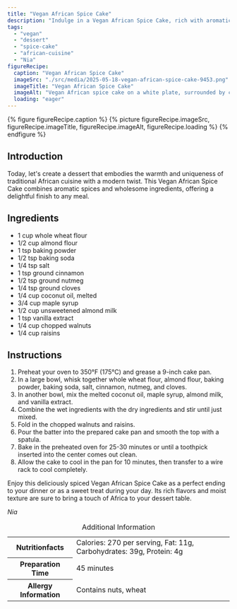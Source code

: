 ```yaml
---
title: "Vegan African Spice Cake"
description: "Indulge in a Vegan African Spice Cake, rich with aromatic spices and wholesome ingredients, perfect for a unique dessert experience."
tags:
  - "vegan"
  - "dessert"
  - "spice-cake"
  - "african-cuisine"
  - "Nia"
figureRecipe: 
  caption: "Vegan African Spice Cake"
  imageSrc: "./src/media/2025-05-18-vegan-african-spice-cake-9453.png"
  imageTitle: "Vegan African Spice Cake"
  imageAlt: "Vegan African spice cake on a white plate, surrounded by cinnamon sticks and nutmegs, on a minimalist table."
  loading: "eager"
---
```


{% figure figureRecipe.caption %}
{% picture figureRecipe.imageSrc, figureRecipe.imageTitle, figureRecipe.imageAlt, figureRecipe.loading %}
{% endfigure %}

## Introduction

Today, let's create a dessert that embodies the warmth and uniqueness of traditional African cuisine with a modern twist. This Vegan African Spice Cake combines aromatic spices and wholesome ingredients, offering a delightful finish to any meal.

## Ingredients

- 1 cup whole wheat flour
- 1/2 cup almond flour
- 1 tsp baking powder
- 1/2 tsp baking soda
- 1/4 tsp salt
- 1 tsp ground cinnamon
- 1/2 tsp ground nutmeg
- 1/4 tsp ground cloves
- 1/4 cup coconut oil, melted
- 3/4 cup maple syrup
- 1/2 cup unsweetened almond milk
- 1 tsp vanilla extract
- 1/4 cup chopped walnuts
- 1/4 cup raisins

## Instructions

1. Preheat your oven to 350°F (175°C) and grease a 9-inch cake pan.
2. In a large bowl, whisk together whole wheat flour, almond flour, baking powder, baking soda, salt, cinnamon, nutmeg, and cloves.
3. In another bowl, mix the melted coconut oil, maple syrup, almond milk, and vanilla extract.
4. Combine the wet ingredients with the dry ingredients and stir until just mixed.
5. Fold in the chopped walnuts and raisins.
6. Pour the batter into the prepared cake pan and smooth the top with a spatula.
7. Bake in the preheated oven for 25-30 minutes or until a toothpick inserted into the center comes out clean.
8. Allow the cake to cool in the pan for 10 minutes, then transfer to a wire rack to cool completely.

Enjoy this deliciously spiced Vegan African Spice Cake as a perfect ending to your dinner or as a sweet treat during your day. Its rich flavors and moist texture are sure to bring a touch of Africa to your dessert table.

*Nia*

<table><caption class='sr-only'>Additional Information</caption><tr><th>Nutritionfacts</th><td>Calories: 270 per serving, Fat: 11g, Carbohydrates: 39g, Protein: 4g&nbsp;</td></tr><tr><th>Preparation Time</th><td>45 minutes&nbsp;</td></tr><tr><th>Allergy Information</th><td>Contains nuts, wheat&nbsp;</td></tr></table>

